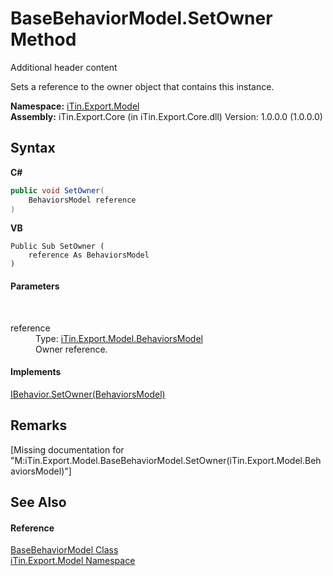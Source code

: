 # BaseBehaviorModel.SetOwner Method 
Additional header content 

Sets a reference to the owner object that contains this instance.

**Namespace:**&nbsp;<a href="N_iTin_Export_Model">iTin.Export.Model</a><br />**Assembly:**&nbsp;iTin.Export.Core (in iTin.Export.Core.dll) Version: 1.0.0.0 (1.0.0.0)

## Syntax

**C#**<br />
``` C#
public void SetOwner(
	BehaviorsModel reference
)
```

**VB**<br />
``` VB
Public Sub SetOwner ( 
	reference As BehaviorsModel
)
```


#### Parameters
&nbsp;<dl><dt>reference</dt><dd>Type: <a href="T_iTin_Export_Model_BehaviorsModel">iTin.Export.Model.BehaviorsModel</a><br />Owner reference.</dd></dl>

#### Implements
<a href="M_iTin_Export_Model_IBehavior_SetOwner">IBehavior.SetOwner(BehaviorsModel)</a><br />

## Remarks
\[Missing <remarks> documentation for "M:iTin.Export.Model.BaseBehaviorModel.SetOwner(iTin.Export.Model.BehaviorsModel)"\]

## See Also


#### Reference
<a href="T_iTin_Export_Model_BaseBehaviorModel">BaseBehaviorModel Class</a><br /><a href="N_iTin_Export_Model">iTin.Export.Model Namespace</a><br />